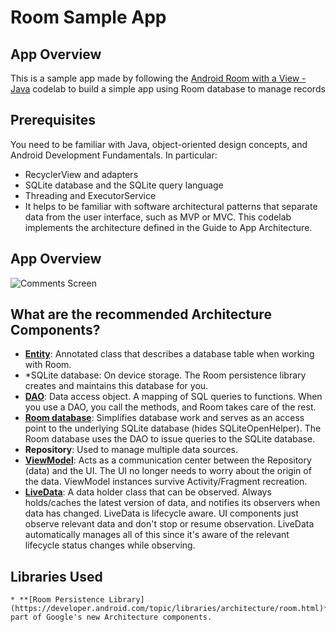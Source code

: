# Room Sample App 

## App Overview
This is a sample app made by following the [Android Room with a View - Java](https://developer.android.com/codelabs/android-room-with-a-view#0) codelab to build a simple app using Room database to manage records

## Prerequisites
You need to be familiar with Java, object-oriented design concepts, and Android Development Fundamentals. In particular:
- RecyclerView and adapters
- SQLite database and the SQLite query language
- Threading and ExecutorService
- It helps to be familiar with software architectural patterns that separate data from the user interface, such as MVP or MVC. This codelab implements the architecture defined in the Guide to App Architecture.

## App Overview
![Comments Screen](images/comments.png?raw=true)


## What are the recommended Architecture Components?
- **[Entity](https://developer.android.com/reference/androidx/room/Entity)**: Annotated class that describes a database table when working with Room.
- *SQLite database: On device storage. The Room persistence library creates and maintains this database for you.
- **[DAO](https://developer.android.com/reference/androidx/room/Dao.html)**: Data access object. A mapping of SQL queries to functions. When you use a DAO, you call the methods, and Room takes care of the rest.
- **[Room database](https://developer.android.com/topic/libraries/architecture/room)**: Simplifies database work and serves as an access point to the underlying SQLite database (hides SQLiteOpenHelper). The Room database uses the DAO to issue queries to the SQLite database.
- **Repository**: Used to manage multiple data sources.
- **[ViewModel](https://developer.android.com/topic/libraries/architecture/viewmodel)**: Acts as a communication center between the Repository (data) and the UI. The UI no longer needs to worry about the origin of the data. ViewModel instances survive Activity/Fragment recreation.
- **[LiveData](https://developer.android.com/topic/libraries/architecture/livedata)**: A data holder class that can be observed. Always holds/caches the latest version of data, and notifies its observers when data has changed. LiveData is lifecycle aware. UI components just observe relevant data and don't stop or resume observation. LiveData automatically manages all of this since it's aware of the relevant lifecycle status changes while observing.

## Libraries Used
	* **[Room Persistence Library](https://developer.android.com/topic/libraries/architecture/room.html)**, part of Google's new Architecture components.

